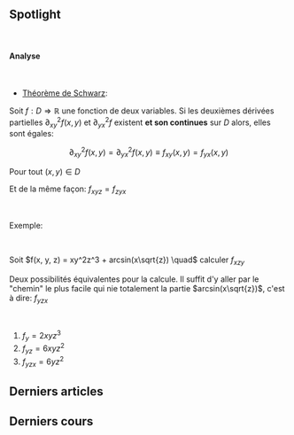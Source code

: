 

<SiteTitle />

## Spotlight

<Col proportions="6/6" vAlign="0">
<template slot="left">

<Card header="CheatSheets" max-width="270">

* [devhints.io](https://devhints.io/) TL;DR for developers
* [learnxiny.com](https://learnxinyminutes.com) Gold
* [tldrlegal.com](https://tldrlegal.com/) Legal overview
* [dodgy-blog.com](https://blog.g0tmi1k.com/2011/08/basic-linux-privilege-escalation/) Stay safe
* [toptal.com](https://www.toptal.com/developers/sorting-algorithms) Sorting comparaison

</Card>

</template>
<template slot="right">

<Card header="Tools" max-width="270">

#### Code
* [python tutor](http://www.pythontutor.com/) but not only python

<br>

#### Web
* [ninjamock](https://ninjamock.com) quick mockups



</Card>

</template>
</Col>

<br>

#### Analyse

<br>

* [Théorème de Schwarz](https://fr.wikipedia.org/wiki/Th%C3%A9or%C3%A8me_de_Schwarz): 

Soit $f:D \Rightarrow \mathbb{R}$ une fonction de deux variables. Si les deuxièmes dérivées partielles $\partial^{2}_{xy}f(x,y)$ et $\partial^{2}_{yx}f$ existent **et son continues** sur $D$ alors, elles sont égales:

$$\partial^{2}_{xy}f(x,y) = \partial^{2}_{yx}f(x,y) \equiv f_{xy}(x,y) = f_{yx}(x,y)$$

Pour tout $(x,y) \in D$

Et de la même façon: $f_{xyz} = f_{zyx}$ 

<br>

Exemple:

<br>

Soit $f(x, y, z) = xy^2z^3 + arcsin(x\sqrt{z}) \quad$ calculer $f_{xzy}$

Deux possibilités équivalentes pour la calcule. <st c="r">Il suffit d'y aller par le "chemin" le plus facile qui nie totalement la partie $arcsin(x\sqrt{z})$</st>, c'est à dire: $f_{yzx}$

<br>

1. $f_y = 2xyz^3$
2. $f_{yz} = 6xyz^2$
3. $f_{yzx} = 6yz^2$



## Derniers articles

<Posts pages='articles' />

## Derniers cours

<Posts pages='cours' />


